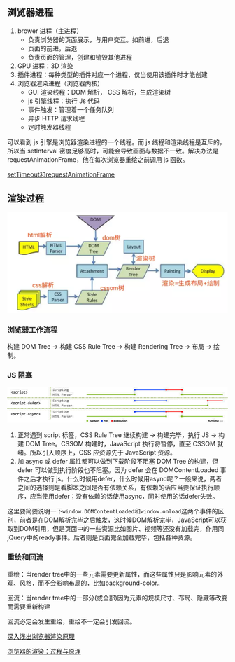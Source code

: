 ## 浏览器进程

1. brower 进程（主进程）
    * 负责浏览器的页面展示，与用户交互。如前进，后退
    * 页面的前进，后退
    * 负责页面的管理，创建和销毁其他进程
2. GPU 进程：3D 渲染
3. 插件进程：每种类型的插件对应一个进程，仅当使用该插件时才能创建
4. 浏览器渲染进程（浏览器内核）
    * GUI 渲染线程：DOM 解析， CSS 解析，生成渲染树
    * js 引擎线程：执行 Js 代码
    * 事件触发：管理着一个任务队列
    * 异步 HTTP 请求线程
    * 定时触发器线程

可以看到 js 引擎是浏览器渲染进程的一个线程。而 js 线程和渲染线程是互斥的，所以当 setInterval 密度足够高时，可能会导致画面与数据不一致。解决办法是 requestAnimationFrame，他在每次浏览器重绘之前调用 js 函数。

[setTimeout和requestAnimationFrame](https://juejin.im/post/5e621f5fe51d452700567c32)

## 渲染过程

![](../../assets/browser_render.png)

### 浏览器工作流程

构建 DOM Tree -> 构建 CSS Rule Tree -> 构建 Rendering Tree -> 布局 -> 绘制。

### JS 阻塞

![](../../assets/browser_render02.png)

1. 正常遇到 script 标签，CSS Rule Tree 继续构建 -> 构建完毕，执行 JS -> 构建 DOM Tree。CSSOM 构建时，JavaScript 执行将暂停，直至 CSSOM 就绪。所以引入顺序上，CSS 应资源先于 JavaScript 资源。
2. 加 async 或 defer 属性都可以做到下载阶段不阻塞 DOM Tree 的构建，但 defer 可以做到执行阶段也不阻塞。因为 defer 会在 DOMContentLoaded 事件之后才执行 js。什么时候用defer，什么时候用async呢？一般来说，两者之间的选择则是看脚本之间是否有依赖关系，有依赖的话应当要保证执行顺序，应当使用defer；没有依赖的话使用async，同时使用的话defer失效。

这里要简要说明一下`window.DOMContentLoaded`和`window.onload`这两个事件的区别，前者是在DOM解析完毕之后触发，这时候DOM解析完毕，JavaScript可以获取到DOM引用，但是页面中的一些资源比如图片、视频等还没有加载完，作用同jQuery中的ready事件。后者则是页面完全加载完毕，包括各种资源。

### 重绘和回流

重绘：当render tree中的一些元素需要更新属性，而这些属性只是影响元素的外观、风格，而不会影响布局的，比如background-color。

回流：当render tree中的一部分(或全部)因为元素的规模尺寸、布局、隐藏等改变而需要重新构建

回流必定会发生重绘，重绘不一定会引发回流。

[深入浅出浏览器渲染原理](https://blog.fundebug.com/2019/01/03/understand-browser-rendering/)

[浏览器的渲染：过程与原理](https://juejin.im/entry/59e1d31f51882578c3411c77)
